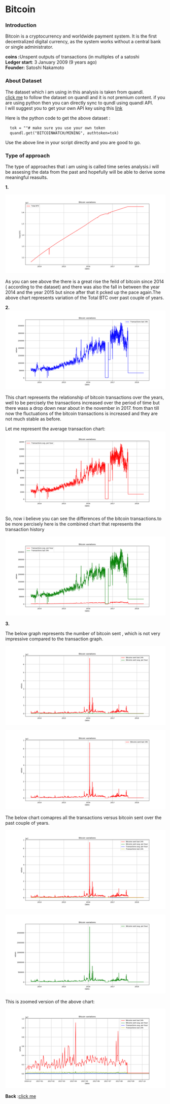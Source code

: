 <h1> Bitcoin </h1>

### Introduction 

Bitcoin is a cryptocurrency and worldwide payment system. It is the first decentralized digital currency, as the system works without a central bank or single administrator.<br>

 <b> coins :</b>Unspent outputs of transactions (in multiples of a satoshi <br>
 <b> Ledger start</b>: 3 January 2009 (9 years ago)<br>
 <b>Founder:</b> Satoshi Nakamoto
 
 ### About Dataset
 
 The dataset which i am using in this analysis is taken from quandl.<br>
 [click me](https://www.quandl.com/data/BITCOINWATCH-Bitcoin-Watch) to follow the dataset on quandl and it is not premium content.
 if you are using python then you can directly sync to qundl using quandl API.<br>I will suggest you to get your own API key using this [link](https://www.quandl.com/account/api)
 
 Here is the python code to get the above dataset :
  
      tok = ""# make sure you use your own token
      quandl.get("BITCOINWATCH/MINING", authtoken=tok)
 Use the above line in your script directly and you are good to go.
 
 ### Type of approach
 
The type of approaches that i am using is called time series analysis.i will be assesing the data from the past and hopefully will be able to derive some meaningful reasults.

<b> 1. </b> 

![alt_tag](https://github.com/vshantam/Data-Analysis/blob/master/Data%20Analysis/Bitcoin/Analysis/figure_1.png)

As you can see above the there is a great rise the feild of bitcoin since 2014 ( according to the dataset) and there was also the fall in between the year 2014 and the year 2015 but since after that it pcked up the pace again.The above chart represents variation of the Total BTC over past couple of years.<br>

<b> 2. </b>
![alt_tag](https://github.com/vshantam/Data-Analysis/blob/master/Data%20Analysis/Bitcoin/Analysis/figure_2.png)

This chart represents the relationship of bitcoin transactions over the years, well to be percisely the transactions increased over the period of time but there wass a drop down near about in the november in 2017. from than till now the fluctuations of the bitcoin transactions is increased and they are not much stable as before.<br>

Let me represent the average transaction chart:<br>
![alt_tag](https://github.com/vshantam/Data-Analysis/blob/master/Data%20Analysis/Bitcoin/Analysis/figure_3.png)

So, now i believe you can see the differences of the bitcoin transactions.to be more percisely here is the combined chart that represents the transaction history

![alt_tag](https://github.com/vshantam/Data-Analysis/blob/master/Data%20Analysis/Bitcoin/Analysis/figure_4.png)

<b> 3. </b>

The below graph represents the number of bitcoin sent , which is not very impressive compared to the transaction graph.

![alt_tag](https://github.com/vshantam/Data-Analysis/blob/master/Data%20Analysis/Bitcoin/Analysis/figure_5.png)

![alt_tag](https://github.com/vshantam/Data-Analysis/blob/master/Data%20Analysis/Bitcoin/Analysis/figure_6.png)

The below chart comapres all the transactions versus bitcoin sent over the past couple of years.

![alt_tag](https://github.com/vshantam/Data-Analysis/blob/master/Data%20Analysis/Bitcoin/Analysis/figure_7.png)

![alt_tag](https://github.com/vshantam/Data-Analysis/blob/master/Data%20Analysis/Bitcoin/Analysis/figure_8.png)

This is zoomed version of the above chart:

![alt_tag](https://github.com/vshantam/Data-Analysis/blob/master/Data%20Analysis/Bitcoin/Analysis/figure_8.1.png)






<b>Back</b> :[click me](./README.md)
